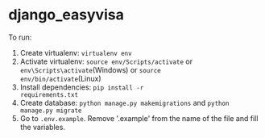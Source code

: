 # django_easyvisa
To run:
1. Create virtualenv: <code>virtualenv env</code>
2. Activate virtualenv: <code>source env/Scripts/activate</code> or <code>env\Scripts\activate</code>(Windows) or <code>source env/bin/activate</code>(Linux)
3. Install dependencies: <code>pip install -r requirements.txt</code>
4. Create database: <code>python manage.py makemigrations</code> and <code>python manage.py migrate</code>
5. Go to <code>.env.example</code>. Remove '.example' from the name of the file and fill the variables.
